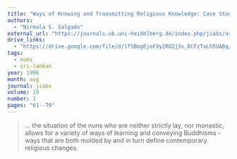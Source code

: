 ```yaml
---
title: "Ways of Knowing and Transmitting Religious Knowledge: Case Studies of Theravāda Buddhist Nuns"
authors:
  - "Nirmala S. Salgado"
external_url: "https://journals.ub.uni-heidelberg.de/index.php/jiabs/article/download/8842/2749"
drive_links:
  - "https://drive.google.com/file/d/1fSBegEjoF9y2RO2j3s_DCFzToLh5UABq/view?usp=drivesdk"
tags:
  - nuns
  - sri-lankan
year: 1996
month: aug
journal: jiabs
volume: 19
number: 1
pages: "61--79"
---
```


> … the situation of the nuns  who  are  neither  strictly  lay,  nor  monastic,  allows  for  a  variety  of  ways  of  learning  and  conveying Buddhisms - ways  that  are both  molded  by  and  in  turn  define  contemporary religious changes
